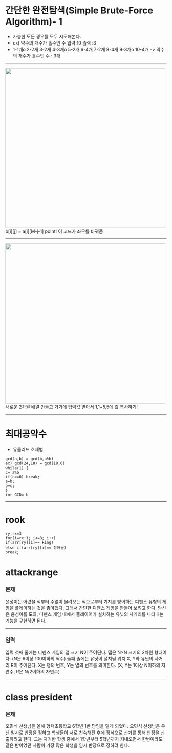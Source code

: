 # 간단한 완전탐색(Simple Brute-Force Algorithm)- 1
* 가능한 모든 경우를 모두 시도해본다.
* ex) 약수의 개수가 홀수인 수  입력:10 출력 :3
* 1-1개o 2-2개 3-2개 4-3개o 5-2개 6-4개 7-2개 8-4개 9-3개o 10-4개 -> 약수의 개수가 홀수인 수 : 3개

-----------------------------------------------------
<img width="500" src="https://user-images.githubusercontent.com/70589857/103610145-c2e35600-4f62-11eb-910c-59f3fd079be3.PNG">
 b[i][j] = a[i][M-j-1] point! 이 코드가 좌우를 바꿔줌
 
 -----------------------------------------------------
 <img width="500" src="https://user-images.githubusercontent.com/70589857/103618662-ae5b8980-4f73-11eb-8deb-9675d105f9b0.PNG">
새로운 2차원 배열 만들고 거기에 입력값 받아서 1,1~5,5에 값 복사하기! 

 -----------------------------------------------------
 # 최대공약수
 *  유클리드 호제법
 ```
gcd(a,b) = gcd(b,a%b)
ex) gcd(24,18) = gcd(18,6)
while(1) {
 c= a%b
 if(c==0) break;
 a=b;
 b=c;
}
int GCD= b
``` 
--------------------------------------------------------
# rook
```
ry,rx=3
for(i=rx+1; i<=8; i++)
if(arr[ry][i]== king)
else if(arr[ry][i]== 장애물)
break;
```
# attackrange
### 문제
윤성이는 어렸을 적부터 수없이 몰려오는 적으로부터 기지를 방어하는 디펜스 유형의 게임을 플레이하는 것을 좋아했다.
그래서 간단한 디펜스 게임을 만들어 보려고 한다.
당신은 윤성이를 도와, 디펜스 게임 내에서 플레이어가 설치하는 유닛의 사거리를 나타내는 기능을 구현하면 된다.  

---------------------------------------------------
### 입력
입력 첫째 줄에는 디펜스 게임의 맵 크기 N이 주어딘다. 맵은 N×N 크기의 2차원 형태이다. (N은 6이상 100이하의 짝수)
둘째 줄에는 유닛이 설치될 위치 X, Y와 유닛의 사거리 R이 주어진다. X는 행의 번호, Y는 열의 번호를 의미한다.
(X, Y는 1이상 N이하의 자연수, R은 N/2이하의 자연수)

---------------------------------------------------
# class president
### 문제
오민식 선생님은 올해 형택초등학교 6학년 1반 담임을 맡게 되었다. 
오민식 선생님은 우선 임시로 반장을 정하고 학생들이 서로 친숙해진 후에 정식으로 선거를 통해 반장을 선출하려고 한다. 
그는 자기반 학생 중에서 1학년부터 5학년까지 지내오면서 한번이라도 같은 반이었던 사람이 가장 많은 학생을 임시 반장으로 정하려 한다.
